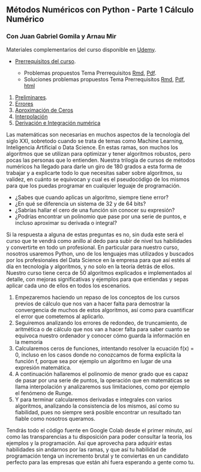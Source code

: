 ## Métodos Numéricos con Python - Parte 1 Cálculo Numérico

### Con Juan Gabriel Gomila y Arnau Mir

Materiales complementarios del curso disponible en   [Udemy](https://www.udemy.com/course/draft/3739518/?couponCode=92A16B706AA151705D35).



+ [Prerrequisitos del curso](https://joanby.github.io/probabilidad/Tema_0_Prerequisitos#1).  

  + Problemas propuestos Tema Prerrequisitos [Rmd](https://github.com/joanby/probabilidad/blob/master/ejercicios/Tema%200%20-%20Combinatoria.Rmd), [Pdf](https://github.com/joanby/probabilidad/blob/master/ejercicios/Tema-0---Combinatoria.pdf).
  + Soluciones problemas propuestos Tema Prerrequisitos [Rmd](https://github.com/joanby/probabilidad/blob/master/ejercicios/Tema-0---Combinatoria_SOLUCIONES.Rmd),  [Pdf](https://github.com/joanby/probabilidad/blob/master/ejercicios/Tema-0---Combinatoria_SOLUCIONES.pdf),  [html](https://github.com/joanby/probabilidad/blob/master/ejercicios/Tema-0---Combinatoria_SOLUCIONES.html)


1. [Preliminares](https://joanby.github.io/curso-numerico-1/01Preliminares#1). 
2. [Errores](https://joanby.github.io/curso-numerico-1/02Errores#1)
3. [Aproximación de Ceros](https://joanby.github.io/curso-numerico-1/03Ceros#1)
4. [Interpolación](https://joanby.github.io/curso-numerico-1/04Interpolacion#1)
5. [Derivación e Integración numérica](https://joanby.github.io/curso-numerico-1/05DerivacionIntegracion#1)

Las matemáticas son necesarias en muchos aspectos de la tecnología del siglo XXI, sobretodo cuando se trata de temas como Machine Learning, Inteligencia Artificial o Data Science. En estas ramas, son muchos los algoritmos que se utilizan para optimizar y tener algoritmos robustos, pero pocas las personas que lo entienden. Nuestra trilogía de cursos de métodos numéricos ha llegado para darle un giro de 180 grados a esta forma de trabajar y a explicarte todo lo que necesitas saber sobre algoritmos, su validez, en cuánto se equivocan y cual es el pseudocódigo de los mismos para que los puedas programar en cualquier leguaje de programación. 

* ¿Sabes que cuando aplicas un algoritmo, siempre tiene error?
* ¿En qué se diferencia un sistema de 32 y de 64 bits?
* ¿Sabrías hallar el cero de una función sin conocer su expresión?
* ¿Podrías encontrar un polinomio que pase por una serie de puntos, e incluso aproximar su derivada o integral?

Si la respuesta a alguna de estas preguntas es no, sin duda este será el curso que te vendrá como anillo al dedo para subir de nivel tus habilidades y convertirte en todo un profesional. En particular para nuestro curso, nosotros usaremos Python, uno de los lenguajes mas utilizados y buscados por los profesionales del Data Science en la empresa para que así estés al día en tecnología y algoritmos, y no solo en la teoría detrás de ellos. Nuestro curso tiene cerca de 50 algoritmos explicados e implementados al detalle, con mejoras significativas y ejemplos para que entiendas y sepas aplicar cada uno de ellos en todos los escenarios. 

1. Empezaremos haciendo un repaso de los conceptos de los cursos previos de cálculo que nos van a hacer falta para demostrar la convergencia de muchos de estos algoritmos, así como para cuantificar el error que cometemos al aplicarlo. 
2. Seguiremos analizando los errores de redondeo, de truncamiento, de aritmética o de cálculo que nos van a hacer falta para saber cuanto se equivoca nuestro ordenador y conocer cómo guarda la información en la memoria
3. Calcularemos ceros de funciones, intentando resolver la ecuación f(x) = 0, incluso en los casos donde no conozcamos de forma explícita la función f, porque sea por ejemplo un algoritmo en lugar de una expresión matemática. 
4. A continuación hallaremos el polinomio de menor grado que es capaz de pasar por una serie de puntos, la operación que en matemáticas se llama interpolación y analizaremos sus limitaciones, como por ejemplo el fenómeno de Runge.
5. Y para terminar calcularemos derivadas e integrales con varios algoritmos, analizando la consistencia de los mismos, así como su fiabilidad, pues no siempre será posible encontrar un resultado tan fiable como nosotros queramos.

Tendrás todo el código fuente en Google Colab desde el primer minuto, así como las transparencias a tu disposición para poder consultar la teoría, los ejemplos y la programación. Así que aprovecha para adquirir estas habilidades sin andarnos por las ramas, y que así tu habilidad de programación tenga un incremento brutal y te conviertas en un candidato perfecto para las empresas que están ahi fuera esperando a gente como tu. 
